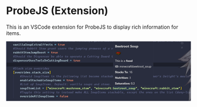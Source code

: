 # ProbeJS (Extension)

This is an VSCode extension for ProbeJS to display rich information for items.

![Image](./example.png)